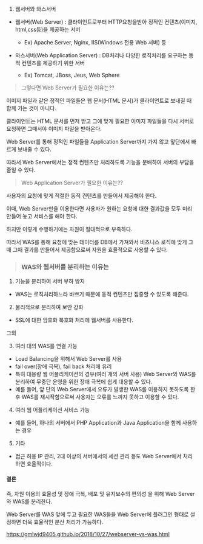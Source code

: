 1. 웹서버와 와스서버

+ 웹서버(Web Server) : 클라이언트로부터 HTTP요청을받아 정적인 컨텐츠(이미지, html,css등)을 제공하는 서버
  - Ex) Apache Server, Nginx, IIS(Windows 전용 Web 서버) 등

+ 와스서버(Web Application Server) : DB처리나 다양한 로직처리를 요구하는 동적 컨텐츠를 제공하기 위한 서버
  - Ex) Tomcat, JBoss, Jeus, Web Sphere 

> 그렇다면 Web Server가 필요한 이유는??

이미지 파일과 같은 정적인 파일들은 웹 문서(HTML 문서)가 클라이언트로 보내질 때 함께 가는 것이 아니다.

클라이언트는 HTML 문서를 먼저 받고 그에 맞게 필요한 이미지 파일들을 다시 서버로 요청하면 그때서야 이미지 파일을 받아온다.

Web Server를 통해 정적인 파일들을 Application Server까지 가지 않고 앞단에서 빠르게 보내줄 수 있다.

따라서 Web Server에서는 정적 컨텐츠만 처리하도록 기능을 분배하여 서버의 부담을 줄일 수 있다.

> Web Application Server가 필요한 이유는??

사용자의 요청에 맞게 적절한 동적 컨텐츠를 만들어서 제공해야 한다.

이때, Web Server만을 이용한다면 사용자가 원하는 요청에 대한 결과값을 모두 미리 만들어 놓고 서비스를 해야 한다.

하지만 이렇게 수행하기에는 자원이 절대적으로 부족하다.

따라서 WAS를 통해 요청에 맞는 데이터를 DB에서 가져와서 비즈니스 로직에 맞게 그때 그때 결과를 만들어서 제공함으로써 
자원을 효율적으로 사용할 수 있다.

> ### WAS와 웹서버를 분리하는 이유는

1. 기능을 분리하여 서버 부하 방지
  - WAS는 로직처리하느라 바쁘기 때문에 동적 컨텐츠만 집중할 수 있도록 해준다.
2. 물리적으로 분리하여 보안 강화
  - SSL에 대한 암호화 복호화 처리에 웹서버를 사용한다.

그외 

3. 여러 대의 WAS를 연결 가능
  - Load Balancing을 위해서 Web Server를 사용
  - fail over(장애 극복), fail back 처리에 유리
  - 특히 대용량 웹 어플리케이션의 경우(여러 개의 서버 사용) Web Server와 WAS를 분리하여 무중단 운영을 위한 장애 극복에 쉽게 대응할 수 있다.
  - 예를 들어, 앞 단의 Web Server에서 오류가 발생한 WAS를 이용하지 못하도록 한 후 WAS를 재시작함으로써 사용자는 오류를 느끼지 못하고 이용할 수 있다.

4. 여러 웹 어플리케이션 서비스 가능
  - 예를 들어, 하나의 서버에서 PHP Application과 Java Application을 함께 사용하는 경우

5. 기타
  - 접근 허용 IP 관리, 2대 이상의 서버에서의 세션 관리 등도 Web Server에서 처리하면 효율적이다.

#### 결론
즉, 자원 이용의 효율성 및 장애 극복, 배포 및 유지보수의 편의성 을 위해 Web Server와 WAS를 분리한다.

Web Server를 WAS 앞에 두고 필요한 WAS들을 Web Server에 플러그인 형태로 설정하면 더욱 효율적인 분산 처리가 가능하다.

https://gmlwjd9405.github.io/2018/10/27/webserver-vs-was.html
